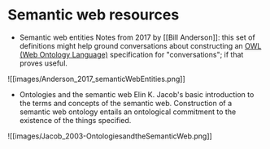# Semantic web resources

 - Semantic web entities
Notes from 2017 by [[Bill Anderson]]: this set of definitions might help ground conversations about constructing an [OWL (Web Ontology Language)](https://www.w3.org/OWL/) specification for "conversations"; if that proves useful.

![[images/Anderson_2017_semanticWebEntities.png]]


 - Ontologies and the semantic web
Elin K. Jacob's basic introduction to the terms and concepts of the semantic web. Construction of a semantic web ontology entails an ontological commitment to the existence of the things specified.

![[images/Jacob_2003-OntologiesandtheSemanticWeb.png]]

